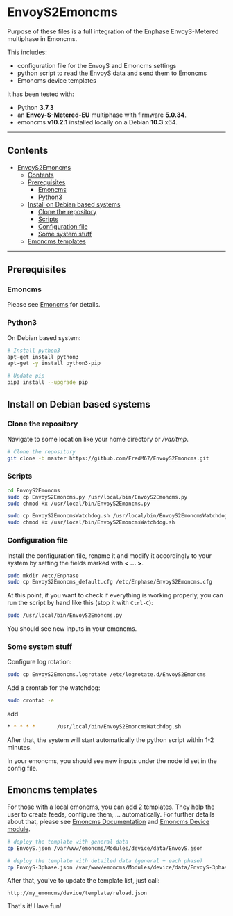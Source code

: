 # EnvoyS2Emoncms

Purpose of these files is a full integration of the Enphase EnvoyS-Metered multiphase in Emoncms.

This includes:
- configuration file for the EnvoyS and Emoncms settings
- python script to read the EnvoyS data and send them to Emoncms
- Emoncms device templates

It has been tested with:
- Python **3.7.3**
- an **Envoy-S-Metered-EU** multiphase with firmware **5.0.34**.
- emoncms **v10.2.1** installed locally on a Debian **10.3** x64.

***
## Contents
- [EnvoyS2Emoncms](#envoys2emoncms)
  - [Contents](#contents)
  - [Prerequisites](#prerequisites)
    - [Emoncms](#emoncms)
    - [Python3](#python3)
  - [Install on Debian based systems](#install-on-debian-based-systems)
    - [Clone the repository](#clone-the-repository)
    - [Scripts](#scripts)
    - [Configuration file](#configuration-file)
    - [Some system stuff](#some-system-stuff)
  - [Emoncms templates](#emoncms-templates)

***

## Prerequisites

### Emoncms
Please see [Emoncms](https://emoncms.org/) for details.

### Python3
On Debian based system:
```sh
# Install python3
apt-get install python3
apt-get -y install python3-pip

# Update pip
pip3 install --upgrade pip
```

## Install on Debian based systems

### Clone the repository
Navigate to some location like your home directory or */var/tmp*.
```sh
# Clone the repository
git clone -b master https://github.com/FredM67/EnvoyS2Emoncms.git
```
### Scripts
```sh
cd EnvoyS2Emoncms
sudo cp EnvoyS2Emoncms.py /usr/local/bin/EnvoyS2Emoncms.py
sudo chmod +x /usr/local/bin/EnvoyS2Emoncms.py

sudo cp EnvoyS2EmoncmsWatchdog.sh /usr/local/bin/EnvoyS2EmoncmsWatchdog.sh
sudo chmod +x /usr/local/bin/EnvoyS2EmoncmsWatchdog.sh
```

### Configuration file
Install the configuration file, rename it and modify it accordingly to your system by setting the fields marked with **< ... >**.
```sh
sudo mkdir /etc/Enphase
sudo cp EnvoyS2Emoncms_default.cfg /etc/Enphase/EnvoyS2Emoncms.cfg
```

At this point, if you want to check if everything is working properly, you can run the script by hand like this (stop it with `Ctrl-C`):
```sh
sudo /usr/local/bin/EnvoyS2Emoncms.py
```
You should see new inputs in your emoncms.

### Some system stuff
Configure log rotation:
```sh
sudo cp EnvoyS2Emoncms.logrotate /etc/logrotate.d/EnvoyS2Emoncms
```

Add a crontab for the watchdog:
```sh
sudo crontab -e
```
add
```sh
* * * * *       /usr/local/bin/EnvoyS2EmoncmsWatchdog.sh
```

After that, the system will start automatically the python script within 1-2 minutes.

In your emoncms, you should see new inputs under the node id set in the config file.

## Emoncms templates
For those with a local emoncms, you can add 2 templates. They help the user to create feeds, configure them, ... automatically.
For further details about that, please see [Emoncms Documentation](https://github.com/emoncms/emoncms) and [Emoncms Device module](https://github.com/emoncms/device).
```sh
# deploy the template with general data
cp EnvoyS.json /var/www/emoncms/Modules/device/data/EnvoyS.json

# deploy the template with detailed data (general + each phase)
cp EnvoyS-3phase.json /var/www/emoncms/Modules/device/data/EnvoyS-3phase.json
```
After that, you've to update the template list, just call:
```
http://my_emoncms/device/template/reload.json
```
That's it!
Have fun!